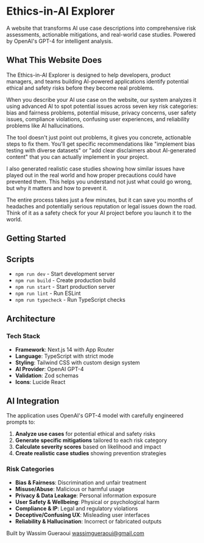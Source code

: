 # Ethics-in-AI Explorer

A website that transforms AI use case descriptions into comprehensive risk assessments, actionable mitigations, and real-world case studies. Powered by OpenAI's GPT-4 for intelligent analysis.

## What This Website Does

The Ethics-in-AI Explorer is designed to help developers, product managers, and teams building AI-powered applications identify potential ethical and safety risks before they become real problems. 

When you describe your AI use case on the website, our system analyzes it using advanced AI to spot potential issues across seven key risk categories: bias and fairness problems, potential misuse, privacy concerns, user safety issues, compliance violations, confusing user experiences, and reliability problems like AI hallucinations.

The tool doesn't just point out problems, it gives you concrete, actionable steps to fix them. You'll get specific recommendations like "implement bias testing with diverse datasets" or "add clear disclaimers about AI-generated content" that you can actually implement in your project.

I also generated realistic case studies showing how similar issues have played out in the real world and how proper precautions could have prevented them. This helps you understand not just what could go wrong, but why it matters and how to prevent it.

The entire process takes just a few minutes, but it can save you months of headaches and potentially serious reputation or legal issues down the road. Think of it as a safety check for your AI project before you launch it to the world.


## Getting Started

## Scripts

- `npm run dev` - Start development server
- `npm run build` - Create production build  
- `npm run start` - Start production server
- `npm run lint` - Run ESLint
- `npm run typecheck` - Run TypeScript checks

## Architecture

### Tech Stack
- **Framework**: Next.js 14 with App Router
- **Language**: TypeScript with strict mode
- **Styling**: Tailwind CSS with custom design system
- **AI Provider**: OpenAI GPT-4
- **Validation**: Zod schemas
- **Icons**: Lucide React

## AI Integration

The application uses OpenAI's GPT-4 model with carefully engineered prompts to:

1. **Analyze use cases** for potential ethical and safety risks
2. **Generate specific mitigations** tailored to each risk category
3. **Calculate severity scores** based on likelihood and impact
4. **Create realistic case studies** showing prevention strategies

### Risk Categories
- **Bias & Fairness**: Discrimination and unfair treatment
- **Misuse/Abuse**: Malicious or harmful usage
- **Privacy & Data Leakage**: Personal information exposure
- **User Safety & Wellbeing**: Physical or psychological harm
- **Compliance & IP**: Legal and regulatory violations
- **Deceptive/Confusing UX**: Misleading user interfaces
- **Reliability & Hallucination**: Incorrect or fabricated outputs

  
Built by Wassim Gueraoui
wassimgueraoui@gmail.com
